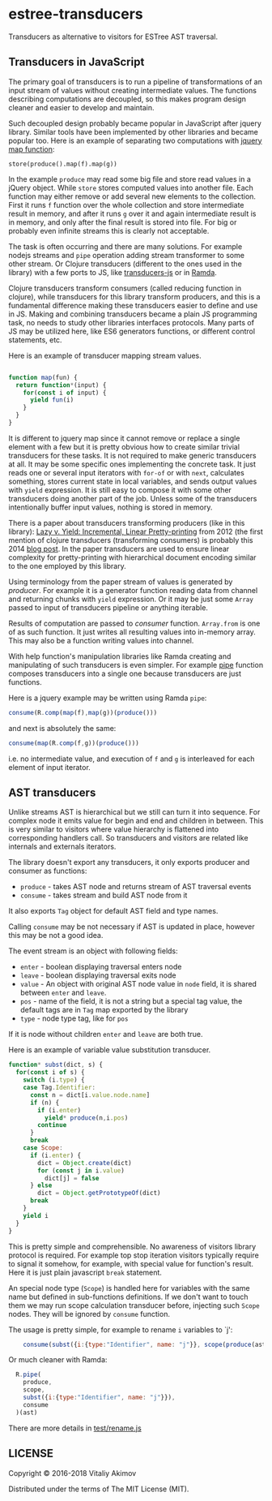 
# estree-transducers

Transducers as alternative to visitors for ESTree AST traversal.

## Transducers in JavaScript

The primary goal of transducers is to run a pipeline of transformations of an input
stream of values without creating intermediate values. The functions describing
computations are decoupled, so this makes program design cleaner and easier
to develop and maintain.

Such decoupled design probably became popular in JavaScript after jquery
library. Similar tools have been implemented by other libraries and
became popular too. Here is an example of separating two computations with
[jquery map function](https://api.jquery.com/map/):

```
store(produce().map(f).map(g))
```

In the example `produce` may read some big file and store read values in a
jQuery object. While `store` stores computed values into another file.
Each function may either remove or add several new elements to the collection.
First it runs `f` function over the whole collection and store intermediate
result in memory, and after it runs `g` over it and again intermediate result
is in memory, and only after the final result is stored into file. For big or
probably even infinite streams this is clearly not acceptable.

The task is often occurring and there are many solutions. For example
nodejs streams and `pipe` operation adding stream transformer to some other
stream. Or Clojure transducers (different to the ones used in the library)
with a few ports to JS, like
[transducers-js](https://github.com/cognitect-labs/transducers-js)
or in [Ramda](http://ramdajs.com/).

Clojure transducers transform consumers (called reducing function in clojure),
while transducers for this library transform producers, and this is a fundamental
difference making these transducers easier to define and use in JS. Making
and combining transducers became a plain JS programming task, no needs to study
other libraries interfaces protocols. Many parts of JS may be utilized here, like
ES6 generators functions, or different control statements,
etc.

Here is an example of transducer mapping stream values.

```javascript

function map(fun) {
  return function*(input) {
    for(const i of input) {
      yield fun(i)
    }
  }
}
```

It is different to jquery map since it cannot remove or replace a single element
with a few but it is pretty obvious how to create similar trivial transducers
for these tasks. It is not required to make generic transducers at all. It may
be some specific ones implementing the concrete task. It just reads one or several
input iterators with `for-of` or with `next`, calculates something, stores current
state in local variables, and sends output values with `yield` expression. It is
still easy to compose it with some other transducers doing another part of the job.
Unless some of the transducers intentionally buffer input values, nothing is stored
in memory.

There is a paper about transducers transforming producers (like in this library):
[Lazy v. Yield: Incremental, Linear Pretty-printing](http://okmij.org/ftp/continuations/PPYield/yield-pp.pdf)
from 2012 (the first mention of clojure transducers (transforming consumers) is
probably this 2014 [blog post](http://blog.cognitect.com/blog/2014/8/6/transducers-are-coming).
In the paper transducers are used to ensure linear complexity for pretty-printing
with hierarchical document encoding similar to the one employed by this library.

Using terminology from the paper stream of values is generated by _producer_.
For example it is a generator function reading data from channel and returning
chunks with `yield` expression. Or it may be just some `Array` passed to
input of transducers pipeline or anything iterable.

Results of computation are passed to _consumer_ function. `Array.from` is one of as
such function. It just writes all resulting values into in-memory array.
This may also be a function writing values into channel.

With help function's manipulation libraries like Ramda
creating and manipulating of such transducers is even simpler. For example
[pipe](http://ramdajs.com/docs/#pipe) function composes transducers into a
single one because transducers are just functions.

Here is a jquery example may be written using Ramda `pipe`:

```javascript
consume(R.comp(map(f),map(g))(produce()))
```

and next is absolutely the same: 

```javascript
consume(map(R.comp(f,g))(produce()))
```

i.e. no intermediate value, and execution of `f` and `g` is interleaved for each element
of input iterator.

## AST transducers

Unlike streams AST is hierarchical but we still can turn it into sequence. For
complex node it emits value for begin and end and children in between. This is
very similar to visitors where value hierarchy is flattened into corresponding
handlers call. So transducers and visitors are related like internals and
externals iterators.

The library doesn't export any transducers, it only exports producer and consumer as
functions:

 * `produce` - takes AST node and returns stream of AST traversal events
 * `consume` - takes stream and build AST node from it

It also exports `Tag` object for default AST field and type names.

Calling `consume` may be not necessary if AST is updated in place, however
this may be not a good idea.

The event stream is an object with following fields:
 * `enter` - boolean displaying traversal enters node
 * `leave` - boolean displaying traversal exits node
 * `value` - An object with original AST node value in `node` field, it is
             shared between `enter` and `leave`.
 * `pos` - name of the field, it is not a string but
           a special tag value, the default tags are
           in `Tag` map exported by the library
 * `type` - node type tag, like for `pos`

If it is node without children `enter` and `leave` are both true.

Here is an example of variable value substitution transducer.

```javascript
function* subst(dict, s) {
  for(const i of s) {
    switch (i.type) {
    case Tag.Identifier:
      const n = dict[i.value.node.name]
      if (n) {
        if (i.enter)
          yield* produce(n,i.pos)
        continue
      }
      break
    case Scope:
      if (i.enter) {
        dict = Object.create(dict)
        for (const j in i.value)
          dict[j] = false
      } else
        dict = Object.getPrototypeOf(dict)
      break
    }
    yield i
  }
}
```

This is pretty simple and comprehensible. No awareness of visitors library
protocol is required. For example top stop iteration visitors typically require
to signal it somehow, for example, with special value for function's result.
Here it is just plain javascript `break` statement.

An special node type (`Scope`) is handled here for variables with the same name but
defined in sub-functions definitions. If we don't want to touch them we may run
scope calculation transducer before, injecting such `Scope` nodes. They will be
ignored by `consume` function.

The usage is pretty simple, for example to rename `i` variables to `j':

```javascript
    consume(subst({i:{type:"Identifier", name: "j"}}, scope(produce(ast))))
```

Or much cleaner with Ramda:

```javascript
  R.pipe(
    produce,
    scope,
    subst({i:{type:"Identifier", name: "j"}}),
    consume
  )(ast)
```

There are more details in
[test/rename.js](https://github.com/awto/estree-transducers/blob/master/test/rename.js)

## LICENSE

Copyright © 2016-2018 Vitaliy Akimov

Distributed under the terms of The MIT License (MIT).


